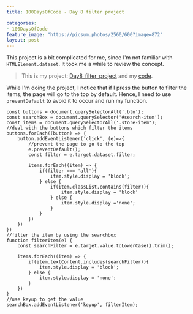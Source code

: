 ```yaml
---
title: 100DaysOfCode - Day 8 filter project

categories:
- 100DaysOfCode
feature_image: "https://picsum.photos/2560/600?image=872"
layout: post
---
```


This project is a bit complicated for me, since I'm not familiar with `HTMLElement.dataset`. It took me a while to review the concept. 

> This is my project: [Day8_filter_project](https://portfolio.tsainei.com/100DaysOfCode/Day8_filter_project/) and my [code](https://github.com/tsainei/portfolio/tree/main/100DaysOfCode/Day8_filter_project).

While I'm doing the project, I notice that if I press the button to filter the items, the page will go to the top by default. Hence, I need to use `preventDefault` to avoid it to occur and run my function.

```
const buttons = document.querySelectorAll('.btn');
const searchBox = document.querySelector('#search-item');
const items = document.querySelectorAll('.store-item');
//deal with the buttons which filter the items
buttons.forEach((button) => {
    button.addEventListener('click', (e)=>{
        //prevent the page to go to the top
        e.preventDefault();
        const filter = e.target.dataset.filter;

        items.forEach((item) => {
            if(filter === 'all'){
                item.style.display = 'block';
            } else {
                if(item.classList.contains(filter)){
                    item.style.display = 'block'
                } else {
                    item.style.display ='none';
                }
            }
        })
    })
})
//filter the item by using the searchbox
function filterItem(e) {
    const searchFilter = e.target.value.toLowerCase().trim();
    
    items.forEach((item) => {
        if(item.textContent.includes(searchFilter)){
            item.style.display = 'block';
        } else {
            item.style.display = 'none';
        }
    })
}
//use keyup to get the value
searchBox.addEventListener('keyup', filterItem);
```